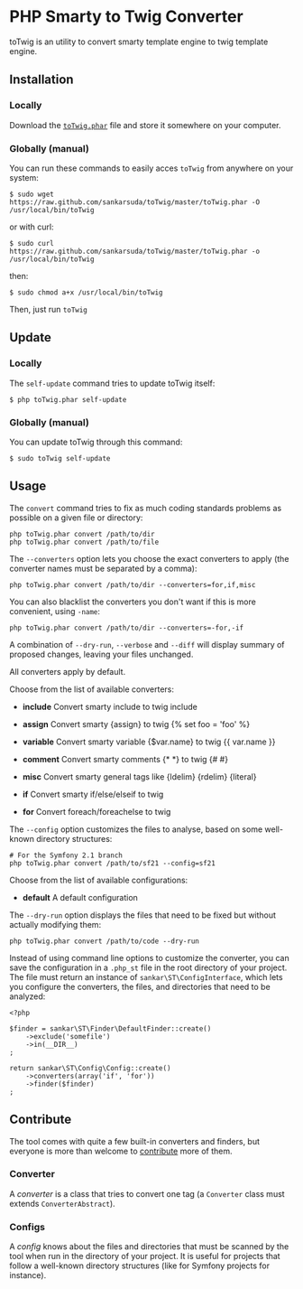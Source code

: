 PHP Smarty to Twig Converter
==========================
toTwig is an utility to convert smarty template engine to twig template engine.

Installation
------------

### Locally

Download the
[`toTwig.phar`](https://raw.github.com/sankarsuda/toTwig/master/toTwig.phar) file and
store it somewhere on your computer.

### Globally (manual)

You can run these commands to easily acces `toTwig` from anywhere on your system:

	$ sudo wget https://raw.github.com/sankarsuda/toTwig/master/toTwig.phar -O /usr/local/bin/toTwig

or with curl:

	$ sudo curl https://raw.github.com/sankarsuda/toTwig/master/toTwig.phar -o /usr/local/bin/toTwig

then:

	$ sudo chmod a+x /usr/local/bin/toTwig

Then, just run `toTwig`

Update
------

### Locally

The `self-update` command tries to update toTwig itself:

	$ php toTwig.phar self-update

### Globally (manual)

You can update toTwig through this command:

	$ sudo toTwig self-update

Usage
-----

The `convert` command tries to fix as much coding standards
problems as possible on a given file or directory:

	php toTwig.phar convert /path/to/dir
	php toTwig.phar convert /path/to/file

The `--converters` option lets you choose the exact converters to
apply (the converter names must be separated by a comma):

	php toTwig.phar convert /path/to/dir --converters=for,if,misc

You can also blacklist the converters you don't want if this is more convenient,
using `-name`:

	php toTwig.phar convert /path/to/dir --converters=-for,-if

A combination of `--dry-run`, `--verbose` and `--diff` will
display summary of proposed changes, leaving your files unchanged.

All converters apply by default.

Choose from the list of available converters:

 * **include**  Convert smarty include to twig include

 * **assign**   Convert smarty {assign} to twig {% set foo = 'foo' %}

 * **variable** Convert smarty variable {$var.name} to twig {{ var.name }}

 * **comment**  Convert smarty comments {* *} to twig {# #}

 * **misc**     Convert smarty general tags like {ldelim} {rdelim} {literal}

 * **if**       Convert smarty if/else/elseif to twig

 * **for**      Convert foreach/foreachelse to twig


The `--config` option customizes the files to analyse, based
on some well-known directory structures:

	# For the Symfony 2.1 branch
	php toTwig.phar convert /path/to/sf21 --config=sf21

Choose from the list of available configurations:

 * **default** A default configuration

The `--dry-run` option displays the files that need to be
fixed but without actually modifying them:

	php toTwig.phar convert /path/to/code --dry-run

Instead of using command line options to customize the converter, you can save the
configuration in a `.php_st` file in the root directory of
your project. The file must return an instance of
`sankar\ST\ConfigInterface`, which lets you configure the converters, the files,
and directories that need to be analyzed:

	<?php

	$finder = sankar\ST\Finder\DefaultFinder::create()
		->exclude('somefile')
		->in(__DIR__)
	;

	return sankar\ST\Config\Config::create()
		->converters(array('if', 'for'))
		->finder($finder)
	;

Contribute
----------

The tool comes with quite a few built-in converters and finders, but everyone is
more than welcome to [contribute](https://github.com/sankarsuda/toTwig) more
of them.

### Converter

A *converter* is a class that tries to convert one tag (a `Converter` class must
extends `ConverterAbstract`).

### Configs

A *config* knows about the files and directories that must be
scanned by the tool when run in the directory of your project. It is useful
for projects that follow a well-known directory structures (like for Symfony
projects for instance).
